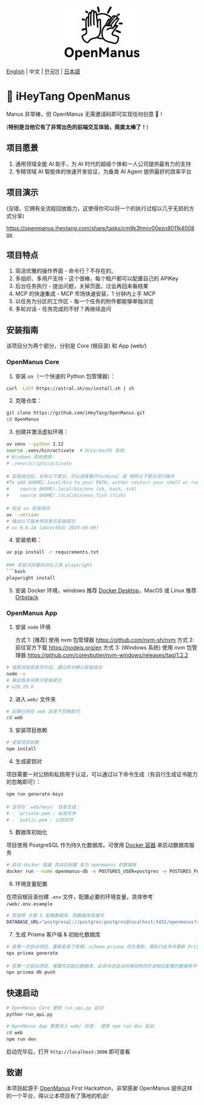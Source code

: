 <p align="center">
  <img src="assets/logo.jpg" width="200"/>
</p>

[English](README.md) | 中文 | [한국어](README_ko.md) | [日本語](README_ja.md)

# 🎉 iHeyTang OpenManus

Manus 非常棒，但 OpenManus 无需邀请码即可实现任何创意 🛫！

(**特别是当他它有了非常出色的前端交互体验，简直太棒了！**)

## 项目愿景

1. 通用领域全能 AI 助手，为 AI 时代的超级个体和一人公司提供最有力的支持
2. 专精领域 AI 智能体的快速开发验证，为垂类 AI Agent 提供最好的效率平台

## 项目演示

(没错，它拥有全流程回放能力，这使得你可以将一个的执行过程以几乎无损的方式分享)

https://openmanus.iheytang.com/share/tasks/cm9k3hmiv00ezo8011k4008qx

## 项目特点

1. 简洁优雅的操作界面 - 命令行？不存在的。
2. 多组织、多用户支持 - 这个很棒，每个租户都可以配置自己的 APIKey
3. 后台任务执行 - 提出问题，关掉页面，过会再回来看结果
4. MCP 的快速集成 - MCP 市场快速安装，1 分钟内上手 MCP
5. 以任务为分区的工作区 - 每一个任务的附件都能够单独浏览
6. 多轮对话 - 任务完成的不好？再继续追问

## 安装指南

该项目分为两个部分，分别是 Core (根目录) 和 App (web/)

### OpenManus Core

1. 安装 uv（一个快速的 Python 包管理器）：

```bash
curl -LsSf https://astral.sh/uv/install.sh | sh
```

2. 克隆仓库：

```bash
git clone https://github.com/iHeyTang/OpenManus.git
cd OpenManus
```

3. 创建并激活虚拟环境：

```bash
uv venv --python 3.12
source .venv/bin/activate  # Unix/macOS 系统
# Windows 系统使用：
# .venv\Scripts\activate

# 安装成功后，会有以下提示，可以选择重开Terminal 或 按照以下提示进行操作
#To add $HOME/.local/bin to your PATH, either restart your shell or run:
#    source $HOME/.local/bin/env (sh, bash, zsh)
#    source $HOME/.local/bin/env.fish (fish)

# 验证 uv 安装成功
uv --version
# 输出以下版本号则表示安装成功
# uv 0.6.14 (a4cec56dc 2025-04-09)
```

4. 安装依赖：

````bash
uv pip install -r requirements.txt

### 安装浏览器自动化工具 playwright
```bash
playwright install
````

5. 安装 Docker 环境，windows 推荐 [Docker Desktop](https://www.docker.com/products/docker-desktop/)，MacOS 或 Linux 推荐 [Orbstack](https://orbstack.dev/download)

### OpenManus App

1. 安装 `node` 环境

   方式 1: [推荐] 使用 nvm 包管理器 https://github.com/nvm-sh/nvm
   方式 2: 前往官方下载 https://nodejs.org/en
   方式 3: (Windows 系统) 使用 nvm 包管理器 https://github.com/coreybutler/nvm-windows/releases/tag/1.2.2

```bash
# 按照流程安装完毕后，通过命令确认安装成功
node -v
# 输出版本号表示安装成功
# v20.19.0
```

2. 进入 `web/` 文件夹

```bash
# 如果已经在 web 目录下忽略即可
cd web
```

3. 安装项目依赖

```bash
# 安装项目依赖
npm install
```

4. 生成密钥对

项目需要一对公钥和私钥用于认证，可以通过以下命令生成（有自行生成证书能力的忽略即可）：

```bash
npm run generate-keys

# 这将在 `web/keys` 目录生成：
# - `private.pem`: 私钥文件
# - `public.pem`: 公钥文件
```

5. 数据库初始化

项目使用 PostgreSQL 作为持久化数据库。可使用 [Docker 容器](https://hub.docker.com/_/postgres) 来启动数据库服务

```bash
# 启动 docker 容器 并自动创建 名为 openmanus 的数据库
docker run --name openmanus-db -e POSTGRES_USER=postgres -e POSTGRES_PASSWORD=postgres -e POSTGRES_DB=openmanus -d -p 5432:5432 postgres
```

6. 环境变量配置

在项目根目录创建 `.env` 文件，配置必要的环境变量，具体参考 `/web/.env.example`

```bash
# 若按照 步骤 5 配置数据库，则数据库连接为
DATABASE_URL="postgresql://postgres:postgres@localhost:5432/openmanus?schema=public"
```

7. 生成 Prisma 客户端 & 初始化数据库

```bash
# 若第一次启动项目、重新安装了依赖、schema.prisma 存在更新，需执行此命令更新 Prisma Client
npx prisma generate

# 若第一次启动项目，需要先初始化数据库，此命令会自动将表结构同步进相应配置的数据库中
npx prisma db push
```

## 快速启动

```bash
# OpenManus Core 使用 run_api.py 启动
python run_api.py
```

```bash
# OpenManus App 需要进入 web/ 目录， 使用 npm run dev 启动
cd web
npm run dev
```

启动完毕后，打开 `http://localhost:3000` 即可查看

## 致谢

本项目起源于 [OpenManus](https://github.com/mannaandpoem/OpenManus) First Hackathon，非常感谢 OpenManus 提供这样的一个平台，得以让本项目有了落地的机会!
